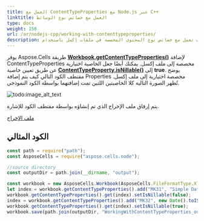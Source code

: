 ```yaml
---  
title: العمل مع ContentTypeProperties مع Node.js عبر C++  
linktitle: العمل مع خصائص نوع الوسائط  
type: docs  
weight: 150  
url: /ar/nodejs-cpp/working-with-contenttypeproperties/  
description: تعلّم كيف تعمل مع خصائص نوع المحتوى المخصصة في ملفات إكسل باستخدام Aspose.Cells for Node.js via C++.  
---  
```


يوفر Aspose.Cells طريقة [**Workbook.getContentTypeProperties()**](https://reference.aspose.com/cells/nodejs-cpp/workbook/#getContentTypeProperties--) لإضافة ContentTypeProperties مخصصة إلى ملف إكسل. يمكنك أيضًا جعل الخاصية اختيارية عن طريق تعيين خاصية [**ContentTypeProperty.isNillable()**](https://reference.aspose.com/cells/nodejs-cpp/contenttypeproperty/#isNillable--) إلى **true**. يوضح مقتطف الكود التالي كيف يتم إضافة Properties مخصصة اختيارية إلى ملف إكسل. تُظهر الصورة التالية كلا الخاصيتين اللتين تمت إضافتهما بواسطة الكود النموذجي.

![todo:image_alt_text](working-with-contenttypeproperties_1.jpg)

يتم إرفاق ملف الإخراج الذي تم إنشاؤه بواسطة مقتطف الكود للإشارة.

[ملف الإخراج](95584314.xlsx)

## **الكود المثالي**  

```javascript
const path = require("path");
const AsposeCells = require("aspose.cells.node");

//source directory
const outputDir = path.join(__dirname, "output");

const workbook = new AsposeCells.Workbook(AsposeCells.FileFormatType.Xlsx);
let index = workbook.getContentTypeProperties().add("MK31", "Simple Data");
workbook.getContentTypeProperties().get(index).setIsNillable(false);
index = workbook.getContentTypeProperties().add("MK32", new Date().toISOString(), "DateTime");
workbook.getContentTypeProperties().get(index).setIsNillable(true);
workbook.save(path.join(outputDir, "WorkingWithContentTypeProperties_out.xlsx"));
```  

